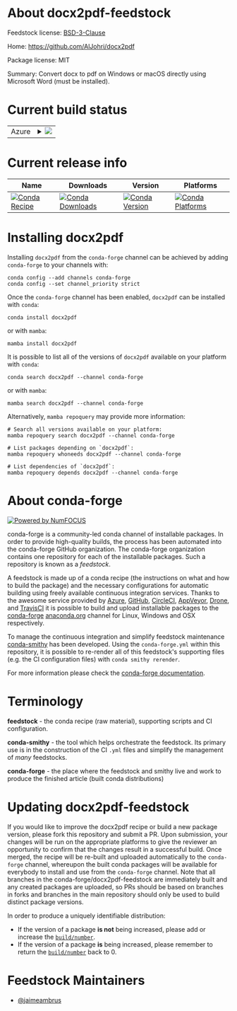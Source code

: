 About docx2pdf-feedstock
========================

Feedstock license: [BSD-3-Clause](https://github.com/conda-forge/docx2pdf-feedstock/blob/main/LICENSE.txt)

Home: https://github.com/AlJohri/docx2pdf

Package license: MIT

Summary: Convert docx to pdf on Windows or macOS directly using Microsoft Word (must be installed).

Current build status
====================


<table>
    
  <tr>
    <td>Azure</td>
    <td>
      <details>
        <summary>
          <a href="https://dev.azure.com/conda-forge/feedstock-builds/_build/latest?definitionId=13807&branchName=main">
            <img src="https://dev.azure.com/conda-forge/feedstock-builds/_apis/build/status/docx2pdf-feedstock?branchName=main">
          </a>
        </summary>
        <table>
          <thead><tr><th>Variant</th><th>Status</th></tr></thead>
          <tbody><tr>
              <td>osx_64_python3.9.____cpython</td>
              <td>
                <a href="https://dev.azure.com/conda-forge/feedstock-builds/_build/latest?definitionId=13807&branchName=main">
                  <img src="https://dev.azure.com/conda-forge/feedstock-builds/_apis/build/status/docx2pdf-feedstock?branchName=main&jobName=osx&configuration=osx%20osx_64_python3.9.____cpython" alt="variant">
                </a>
              </td>
            </tr><tr>
              <td>win_64_python3.9.____cpython</td>
              <td>
                <a href="https://dev.azure.com/conda-forge/feedstock-builds/_build/latest?definitionId=13807&branchName=main">
                  <img src="https://dev.azure.com/conda-forge/feedstock-builds/_apis/build/status/docx2pdf-feedstock?branchName=main&jobName=win&configuration=win%20win_64_python3.9.____cpython" alt="variant">
                </a>
              </td>
            </tr>
          </tbody>
        </table>
      </details>
    </td>
  </tr>
</table>

Current release info
====================

| Name | Downloads | Version | Platforms |
| --- | --- | --- | --- |
| [![Conda Recipe](https://img.shields.io/badge/recipe-docx2pdf-green.svg)](https://anaconda.org/conda-forge/docx2pdf) | [![Conda Downloads](https://img.shields.io/conda/dn/conda-forge/docx2pdf.svg)](https://anaconda.org/conda-forge/docx2pdf) | [![Conda Version](https://img.shields.io/conda/vn/conda-forge/docx2pdf.svg)](https://anaconda.org/conda-forge/docx2pdf) | [![Conda Platforms](https://img.shields.io/conda/pn/conda-forge/docx2pdf.svg)](https://anaconda.org/conda-forge/docx2pdf) |

Installing docx2pdf
===================

Installing `docx2pdf` from the `conda-forge` channel can be achieved by adding `conda-forge` to your channels with:

```
conda config --add channels conda-forge
conda config --set channel_priority strict
```

Once the `conda-forge` channel has been enabled, `docx2pdf` can be installed with `conda`:

```
conda install docx2pdf
```

or with `mamba`:

```
mamba install docx2pdf
```

It is possible to list all of the versions of `docx2pdf` available on your platform with `conda`:

```
conda search docx2pdf --channel conda-forge
```

or with `mamba`:

```
mamba search docx2pdf --channel conda-forge
```

Alternatively, `mamba repoquery` may provide more information:

```
# Search all versions available on your platform:
mamba repoquery search docx2pdf --channel conda-forge

# List packages depending on `docx2pdf`:
mamba repoquery whoneeds docx2pdf --channel conda-forge

# List dependencies of `docx2pdf`:
mamba repoquery depends docx2pdf --channel conda-forge
```


About conda-forge
=================

[![Powered by
NumFOCUS](https://img.shields.io/badge/powered%20by-NumFOCUS-orange.svg?style=flat&colorA=E1523D&colorB=007D8A)](https://numfocus.org)

conda-forge is a community-led conda channel of installable packages.
In order to provide high-quality builds, the process has been automated into the
conda-forge GitHub organization. The conda-forge organization contains one repository
for each of the installable packages. Such a repository is known as a *feedstock*.

A feedstock is made up of a conda recipe (the instructions on what and how to build
the package) and the necessary configurations for automatic building using freely
available continuous integration services. Thanks to the awesome service provided by
[Azure](https://azure.microsoft.com/en-us/services/devops/), [GitHub](https://github.com/),
[CircleCI](https://circleci.com/), [AppVeyor](https://www.appveyor.com/),
[Drone](https://cloud.drone.io/welcome), and [TravisCI](https://travis-ci.com/)
it is possible to build and upload installable packages to the
[conda-forge](https://anaconda.org/conda-forge) [anaconda.org](https://anaconda.org/)
channel for Linux, Windows and OSX respectively.

To manage the continuous integration and simplify feedstock maintenance
[conda-smithy](https://github.com/conda-forge/conda-smithy) has been developed.
Using the ``conda-forge.yml`` within this repository, it is possible to re-render all of
this feedstock's supporting files (e.g. the CI configuration files) with ``conda smithy rerender``.

For more information please check the [conda-forge documentation](https://conda-forge.org/docs/).

Terminology
===========

**feedstock** - the conda recipe (raw material), supporting scripts and CI configuration.

**conda-smithy** - the tool which helps orchestrate the feedstock.
                   Its primary use is in the construction of the CI ``.yml`` files
                   and simplify the management of *many* feedstocks.

**conda-forge** - the place where the feedstock and smithy live and work to
                  produce the finished article (built conda distributions)


Updating docx2pdf-feedstock
===========================

If you would like to improve the docx2pdf recipe or build a new
package version, please fork this repository and submit a PR. Upon submission,
your changes will be run on the appropriate platforms to give the reviewer an
opportunity to confirm that the changes result in a successful build. Once
merged, the recipe will be re-built and uploaded automatically to the
`conda-forge` channel, whereupon the built conda packages will be available for
everybody to install and use from the `conda-forge` channel.
Note that all branches in the conda-forge/docx2pdf-feedstock are
immediately built and any created packages are uploaded, so PRs should be based
on branches in forks and branches in the main repository should only be used to
build distinct package versions.

In order to produce a uniquely identifiable distribution:
 * If the version of a package **is not** being increased, please add or increase
   the [``build/number``](https://docs.conda.io/projects/conda-build/en/latest/resources/define-metadata.html#build-number-and-string).
 * If the version of a package **is** being increased, please remember to return
   the [``build/number``](https://docs.conda.io/projects/conda-build/en/latest/resources/define-metadata.html#build-number-and-string)
   back to 0.

Feedstock Maintainers
=====================

* [@jaimeambrus](https://github.com/jaimeambrus/)

